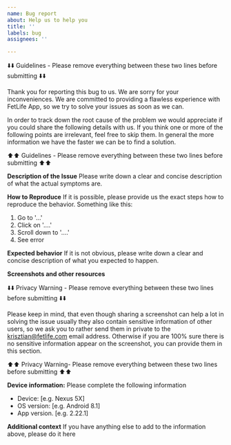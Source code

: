 ```yaml
---
name: Bug report
about: Help us to help you
title: ''
labels: bug
assignees: ''

---
```


⬇️⬇️  Guidelines - Please remove everything between these two lines before submitting  ⬇️⬇️

Thank you for reporting this bug to us. 
We are sorry for your inconveniences.
We are committed to providing a flawless experience with FetLife App, so we try to solve your issues as soon as we can. 

In order to track down the root cause of the problem we would appreciate if you could share the following details with us. 
If you think one or more of the following points are irrelevant, feel free to skip them. In general the more information we have the faster we can be to find a solution.

⬆️⬆️  Guidelines - Please remove everything between these two lines before submitting  ⬆️⬆️

**Description of the Issue**
Please write down a clear and concise description of what the actual symptoms are.

**How to Reproduce**
If it  is possible, please provide us the exact steps how to reproduce the behavior.
Something like this:
1. Go to '...'
2. Click on '....'
3. Scroll down to '....'
4. See error

**Expected behavior**
If it is not obvious, please write down a clear and concise description of what you expected to happen.

**Screenshots and other resources**

⬇️⬇️  Privacy Warning - Please remove everything between these two lines before submitting  ⬇️⬇️

Please keep in mind, that even though sharing a screenshot can help a lot in solving the issue usually they also contain sensitive information of other users, so we ask you to rather send them in private to the krisztian@fetlife.com email address. 
Otherwise if you are 100% sure there is no sensitive information appear on the screenshot, you can provide them in this section.

⬆️⬆️  Privacy Warning- Please remove everything between these two lines before submitting  ⬆️⬆️


**Device information:**
Please complete the following information

 - Device: [e.g. Nexus 5X]
 - OS version: [e.g. Android 8.1]
 - App version. [e.g. 2.22.1]

**Additional context**
If you have anything else to add to the information above, please do it here
